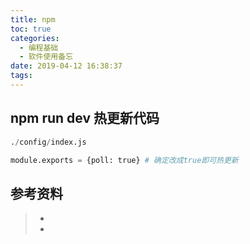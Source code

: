```yaml
---
title: npm
toc: true
categories:
  - 编程基础
  - 软件使用备忘
date: 2019-04-12 16:38:37
tags:
---
```




## npm run dev 热更新代码

```python
./config/index.js

module.exports = {poll: true} # 确定改成true即可热更新
```


## 参考资料
> - []()
> - []()
